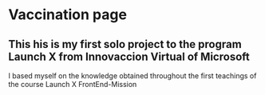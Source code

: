 # Vaccination page

## This his is my first solo project to the program Launch X from Innovaccion Virtual of Microsoft

I based myself on the knowledge obtained throughout the first teachings of the course Launch X FrontEnd-Mission
